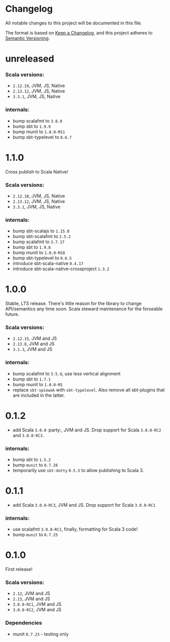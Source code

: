 # Changelog

All notable changes to this project will be documented in this file.

The format is based on [Keep a Changelog](https://keepachangelog.com/en/1.0.0/),
and this project adheres to [Semantic Versioning](https://semver.org/spec/v2.0.0.html).

# unreleased

### Scala versions:

- `2.12.19`, JVM, JS, Native
- `2.13.12`, JVM, JS, Native
- `3.3.1`, JVM, JS, Native

### internals:
- bump scalafmt to `3.8.0`
- bump sbt to `1.9.9`
- bump munit to `1.0.0-M11`
- bump sbt-typelevel to `0.6.7`

# 1.1.0

Cross publish to Scala Native!

### Scala versions:

- `2.12.18`, JVM, JS, Native
- `2.13.12`, JVM, JS, Native
- `3.3.1`, JVM, JS, Native

### internals:
- bump sbt-scalajs to `1.15.0`
- bump sbt-scalafmt to `2.5.2`
- bump scalafmt to `3.7.17`
- bump sbt to `1.9.8`
- bump munit to `1.0.0-M10`
- bump sbt-typelevel to `0.6.5`
- introduce sbt-scala-native `0.4.17`
- introduce sbt-scala-native-crossproject `1.3.2`

# 1.0.0

Stable, LTS release. There's little reason for the library to change API/semantics any time soon. Scala steward maintenance for the forseable future.

### Scala versions:

- `2.12.15`, JVM and JS
- `2.13.8`, JVM and JS
- `3.1.3`, JVM and JS

### internals:

- bump scalafmt to `3.5.8`, use less vertical alignment
- bump sbt to `1.7.1`
- bump munit to `1.0.0-M1`
- replace `sbt-spiewak` with `sbt-typelevel`. Also remove all sbt-plugins that are included in the latter.

# 0.1.2

- add Scala `3.0.0` :party:, JVM and JS. Drop support for Scala `3.0.0-RC2` and `3.0.0-RC3`.

### internals:

- bump sbt to `1.5.2`
- bump `munit` to `0.7.26`
- temporarily use `sbt-dotty` `0.5.5` to allow publishing to Scala 3.

# 0.1.1

- add Scala `3.0.0-RC3`, JVM and JS. Drop support for Scala `3.0.0-RC1`

### internals:

- use scalafmt `3.0.0-RC1`, finally, formatting for Scala 3 code!
- bump `munit` to `0.7.25`

# 0.1.0

First release!

### Scala versions:

- `2.12`, JVM and JS
- `2.13`, JVM and JS
- `3.0.0-RC1`, JVM and JS
- `3.0.0-RC2`, JVM and JS

### Dependencies

- munit `0.7.23` - testing only
